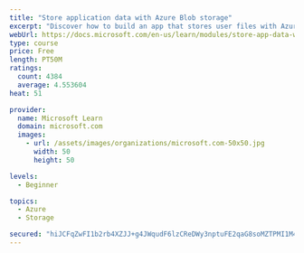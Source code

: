 ```yaml
---
title: "Store application data with Azure Blob storage"
excerpt: "Discover how to build an app that stores user files with Azure Blob storage, use Blob storage in a web app, and use the Azure Storage SDK for .NET Core."
webUrl: https://docs.microsoft.com/en-us/learn/modules/store-app-data-with-azure-blob-storage/
type: course
price: Free
length: PT50M
ratings:
  count: 4384
  average: 4.553604
heat: 51

provider:
  name: Microsoft Learn
  domain: microsoft.com
  images:
    - url: /assets/images/organizations/microsoft.com-50x50.jpg
      width: 50
      height: 50

levels:
  - Beginner

topics:
  - Azure
  - Storage

secured: "hiJCFqZwFI1b2rb4XZJJ+g4JWqudF6lzCReDWy3nptuFE2qaG8soMZTPMI1M4ar+cWqhYi2PueIqDJu/Myp1tjloq0Vo5/Kq69sfChm10D6Q6l9OBmLp/Xx7pBR7LF1ub7n24zpWABiOj/6ZUaH1/qNfOXc7SWOajLseyJoWGQZuPEbaSYtcMOflPdJ3HkN/S6Ltt44JK++Y2tg2gJ6AWTEE9sJR8Nwc6psi4T0D2bklMAUw9VzvwDa6Q/Hrsqb8O7vvPuTYwPxge+p0xKg8ZDRfBGQxBtMVc5SZ9LImokOfHr54eWb78zMc+9azIU+2OMM/8JW2Yc0++bFUmJqIyCE2UMrse6r6jJbVrmio3FZYuiM6LRQQLr4VpQeSYL8q0YR45P5nnVKhBPed+VzHUgBr3+qx8Qhx+y+zM9Ls/qM=;eH+Fxpiw6t4agSR9ymHtEg=="
---
```


